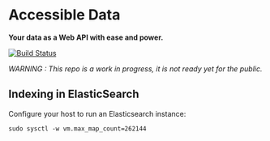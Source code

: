# Accessible Data

**Your data as a Web API with ease and power.**

[![Build Status](https://travis-ci.org/koumoul-dev/accessible-data.svg?branch=master)](https://travis-ci.org/koumoul-dev/accessible-data)

*WARNING : This repo is a work in progress, it is not ready yet for the public.*

## Indexing in ElasticSearch

Configure your host to run an Elasticsearch instance:

    sudo sysctl -w vm.max_map_count=262144

